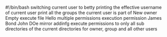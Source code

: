 #!/bin/bash
switching current user to betty
printing the effective username of current user
print all the groups the current user is part of
New owner
Empty
execute file Hello
multiple permissions
execution permission
James Bond
John DOe
mirror
addinfg execute permissions to only all sub directories of the current directories for owner, group and all other users
 

